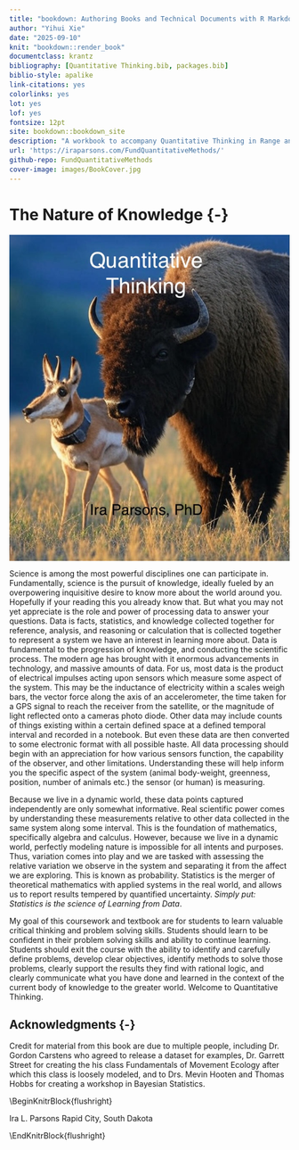 ```yaml
---
title: "bookdown: Authoring Books and Technical Documents with R Markdown"
author: "Yihui Xie"
date: "2025-09-10"
knit: "bookdown::render_book"
documentclass: krantz
bibliography: [Quantitative Thinking.bib, packages.bib]
biblio-style: apalike
link-citations: yes
colorlinks: yes
lot: yes
lof: yes
fontsize: 12pt
site: bookdown::bookdown_site
description: "A workbook to accompany Quantitative Thinking in Range and Animal Sciences."
url: 'https://iraparsons.com/FundQuantitativeMethods/'
github-repo: FundQuantitativeMethods
cover-image: images/BookCover.jpg
---
```




# The Nature of Knowledge {-}

<a href="https://www.crcpress.com/product/isbn/9781138700109" target="_blank"><img src="images/BookCover.jpg" style="display: block; margin: auto;" /></a>

Science is among the most powerful disciplines one can participate in. Fundamentally, science is the pursuit of knowledge, ideally fueled by an overpowering inquisitive desire to know more about the world around you. Hopefully if your reading this you already know that. But what you may not yet appreciate is the role and power of processing data to answer your questions. Data is facts, statistics, and knowledge collected together for reference, analysis, and reasoning or calculation that is collected together to represent a system we have an interest in learning more about. Data is fundamental to the progression of knowledge, and conducting the scientific process. The modern age has brought with it enormous advancements in technology, and massive amounts of data. For us, most data is the product of electrical impulses acting upon sensors which measure some aspect of the system. This may be the inductance of electricity within a scales weigh bars, the vector force along the axis of an accelerometer, the time taken for a GPS signal to reach the receiver from the satellite, or the magnitude of light reflected onto a cameras photo diode. Other data may include counts of things existing within a certain defined space at a defined temporal interval and recorded in a notebook. But even these data are then converted to some electronic format with all possible haste. All data processing should begin with an appreciation for how various sensors function, the capability of the observer, and other limitations. Understanding these will help inform you the specific aspect of the system (animal body-weight, greenness, position, number of animals etc.) the sensor (or human) is measuring. 

Because we live in a dynamic world, these data points captured independently are only somewhat informative. Real scientific power comes by understanding these measurements relative to other data collected in the same system along some interval. This is the foundation of mathematics, specifically algebra and calculus. However, because we live in a dynamic world, perfectly modeling nature is impossible for all intents and purposes. Thus, variation comes into play and we are tasked with assessing the relative variation we observe in the system and separating it from the affect we are exploring. This is known as probability. Statistics is the merger of theoretical mathematics with applied systems in the real world, and allows us to report results tempered by quantified uncertainty. *Simply put: Statistics is the science of Learning from Data*.


My goal of this coursework and textbook are for students to learn valuable critical thinking and problem solving skills. Students should learn to be confident in their problem solving skills and ability to continue learning. Students should exit the course with the ability to identify and carefully define problems, develop clear objectives, identify methods to solve those problems, clearly support the results they find with rational logic, and clearly communicate what you have done and learned in the context of the current body of knowledge to the greater world. Welcome to Quantitative Thinking.
## Acknowledgments {-}

Credit for material from this book are due to multiple people, including Dr. Gordon Carstens who agreed to release a dataset for examples, Dr. Garrett Street for creating the his class Fundamentals of Movement Ecology after which this class is loosely modeled, and to Drs. Mevin Hooten and Thomas Hobbs for creating a workshop in Bayesian Statistics. 

\BeginKnitrBlock{flushright}<p class="flushright">Ira L. Parsons
Rapid City, South Dakota</p>\EndKnitrBlock{flushright}
